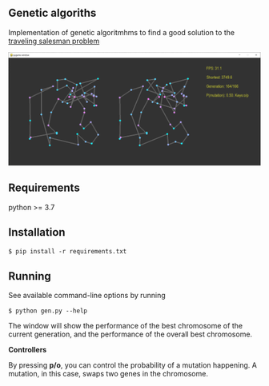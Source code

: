 ## Genetic algoriths

Implementation of genetic algoritmhms to find a good solution to the [traveling salesman problem](https://en.wikipedia.org/wiki/Travelling_salesman_problem)

<img src="./assets/game.png" width="700px">

## Requirements

python >= 3.7

## Installation

```
$ pip install -r requirements.txt
```

## Running

See available command-line options by running

```
$ python gen.py --help
```

The window will show the performance of the best chromosome of the current generation, and the performance of the overall best chromosome. 

**Controllers**

By pressing **p/o**, you can control the probability of a mutation happening. A mutation, in this case, swaps two genes in the chromosome.

